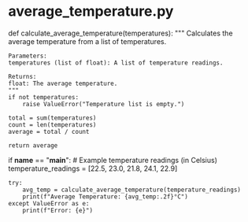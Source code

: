 # average_temperature.py

def calculate_average_temperature(temperatures):
    """
    Calculates the average temperature from a list of temperatures.

    Parameters:
    temperatures (list of float): A list of temperature readings.

    Returns:
    float: The average temperature.
    """
    if not temperatures:
        raise ValueError("Temperature list is empty.")
    
    total = sum(temperatures)
    count = len(temperatures)
    average = total / count

    return average

if __name__ == "__main__":
    # Example temperature readings (in Celsius)
    temperature_readings = [22.5, 23.0, 21.8, 24.1, 22.9]

    try:
        avg_temp = calculate_average_temperature(temperature_readings)
        print(f"Average Temperature: {avg_temp:.2f}°C")
    except ValueError as e:
        print(f"Error: {e}")


